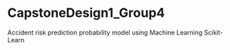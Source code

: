# CapstoneDesign1_Group4
Accident risk prediction probability model 
using Machine Learning Scikit-Learn

